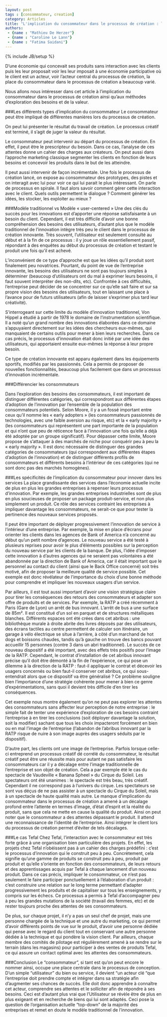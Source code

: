```yaml
---
layout: post
tags : [consommateur, creation]
category: Articles
title: "L'implication du consommateur dans le processus de création : les méthodes d'exploration des besoins et de la valeur"
authors:
 - {name : "Mathieu De Herzer"}
 - {name : "Caroline Le Lann"}
 - {name : "Fatima Saidani"}
---
```

{% include JB/setup %}

D’une économie qui concevait ses produits sans interaction avec les clients puis les leur proposait voir les leur imposait à une économie participative où le client est un acteur, voir l’acteur central du processus de création, la place du consommateur dans le processus de création a beaucoup varié. 

Nous allons nous intéresser dans cet article à l’implication du consommateur dans le processus de création ainsi qu’aux méthodes d’exploration des besoins et de la valeur.

###Les différents types d’implication du consommateur
Le consommateur peut être impliqué de différentes manières lors du processus de création. 

On peut lui présenter le résultat du travail de création. Le processus créatif est terminé, il s’agit de juger la valeur du résultat. 

Le consommateur peut intervenir au départ du processus de création. En effet, il peut être le prescripteur du besoin. Dans ce cas, l’analyse de ces attentes donne un cahier des charges aux créateurs. On peut aussi dans l’approche marketing classique segmenter les clients en fonction de leurs besoins et concevoir les produits dans le but de les atteindre. 

Il peut aussi intervenir de façon incrémentale. Une fois le processus de création lancé, on expose au consommateur des prototypes, des pistes et on interagit avec lui pour voir ce qui lui parait le plus intéressant. On parle de processus en spirale. Il faut alors savoir comment gérer cette interaction avec le client. Quels outils permettent le dialogue ? Comment générer les idées, les stocker, les exploiter au mieux ?

###Modèle traditionnel vs Modèle « user-centered »
Une des clés du succès pour les innovations est d’apporter une réponse satisfaisante à un besoin du client. Cependant, il est très difficile d’avoir une bonne compréhension des besoins des utilisateurs, d’autant plus que le modèle traditionnel de l’innovation intègre très peu le client dans le processus de création innovante. Très souvent, l’utilisateur est seulement consulté au début et à la fin de ce processus : il y joue un rôle essentiellement passif, répondant à des enquêtes au début du processus de création et testant le produit une fois qu’il est achevé.

L’inconvénient de ce type d’approche est que les idées qu’il produit sont finalement peu novatrices. Pourtant, du point de vue de l’entreprise innovante, les besoins des utilisateurs ne sont pas toujours simples à déterminer (beaucoup d’utilisateurs ont du mal à exprimer leurs besoins, il faut souvent interpréter des non-dits, etc). Confrontée à ces difficultés, l’entreprise peut décider de se concentrer sur ce qu’elle sait faire et sur sa propre vision des besoins des utilisateurs, tout en laissant une place à l’avance pour de futurs utilisateurs (afin de laisser s’exprimer plus tard leur créativité).

S’interrogeant sur cette limite du modèle d’innovation traditionnel, Von Hippel a étudié à partir de 1978 le domaine de l’instrumentation scientifique. Il a noté qu’un grand nombre des innovations élaborées dans ce domaine s’appuyaient directement sur les idées des chercheurs eux-mêmes, qui manquaient de certains outils pour mener à bien leurs recherches. Dans ce cas précis, le processus d’innovation était donc initié par une idée des utilisateurs, qui apportaient ensuite eux-mêmes la réponse à leur propre besoin.

Ce type de création innovante est apparu également dans les équipements sportifs, modifiés par les passionnés. Cela a permis de proposer de nouvelles fonctionnalités, beaucoup plus facilement que dans un processus d’innovation incrémentale.

###Différencier les consommateurs

Dans l’exploration des besoins des consommateurs, il est important de distinguer différentes catégories, qui correspondront aux différentes étapes d’adoption de l’innovation par l’ensemble de la population des consommateurs potentiels. Selon Moore, il y a un fossé important entre ceux qu’il nomme les « early adopters » (les consommateurs passionnés de technologies, avec une faible aversion au risque, etc) et la « early majority » (les consommateurs qui représentent une part importante de la population et qui n’ont que peu de réticence face à l’innovation une fois qu’elle a déjà été adoptée par un groupe significatif). Pour dépasser cette limite, Moore propose de s’attaquer à des marchés de niche pour conquérir peu à peu la « early majority ». Il est donc nécessaire de distinguer des grandes catégories de consommateurs (qui correspondent aux différentes étapes d’adoption de l’innovation) et de distinguer différents profils de consommateurs et différents besoins à l’intérieur de ces catégories (qui ne sont donc pas des marchés homogènes).

###Les spécificités de l’implication du consommateur pour innover dans les services
La place grandissante des services dans l’économie actuelle incite de plus en plus les grandes entreprises à repenser leurs processus d’innovation. Par exemple, les grandes entreprises industrielles sont de plus en plus soucieuses de proposer un package produit-service, et non plus simplement un produit. Ce rôle des services contraint les entreprises à impliquer davantage les consommateurs, ne serait-ce que pour tester la pertinence des nouveaux services proposés.

Il peut être important de déployer progressivement l’innovation de service à l’intérieur d’une entreprise. Par exemple, la mise en place d’écrans pour orienter les clients dans les agences de Bank of America n’a concerné au début qu’un petit nombre d’agences. Le nouveau service a été testé à plusieurs reprises pour avoir le plus d’éléments possibles sur la perception du nouveau service par les clients de la banque. De plus, l’idée d’imposer cette innovation à d’autres agences qui ne seraient pas volontaires a été abandonnée par la direction de Bank of America, car il était important que le personnel au contact du client (ainsi que le Back Office concerné) soit très motivé, afin de proposer la meilleure qualité de service possible. Cet exemple est donc révélateur de l’importance du choix d’une bonne méthode pour comprendre et impliquer les nouveaux usagers d’un service.

Par ailleurs, il est tout aussi important d’avoir une vision stratégique claire pour tirer les conséquences des retours des consommateurs et adapter son offre de produits et de services. Par exemple, la RATP a créé récemment à Paris (Gare de Lyon) un arrêt de bus innovant. L’arrêt de bus a une surface de 85m². Il est constitué d’un sol en parquet et de structures métalliques blanches. Différents espaces ont été crées dans cet abribus : une bibliothèque murale à droite abrite des livres déposés par des utilisateurs, des écrans tactiles au centre permettent de calculer son itinéraire, un garage à vélo électrique se situe à l’arrière, à côté d’un marchand de hot dogs et boissons chaudes, tandis qu’à gauche on trouve des bancs pouvant accueillir 15 personnes (contre 3 dans un abri traditionnel). Le succès de ce nouveau dispositif a été important, avec des effets très positifs pour l’image de la RATP. Cependant, le contrat d’installation de cet abribus innovant précise qu’il doit être démonté à la fin de l’expérience, ce qui pose un dilemme à la direction de la RATP : faut-il appliquer le contrat et décevoir les usagers concernés ou bien faut-il conserver cet abribus, ce qui sous-entendrait alors que ce dispositif va être généralisé ? Ce problème souligne bien l’importance d’une stratégie cohérente pour mener à bien ce genre d’expérimentations, sans quoi il devient très difficile d’en tirer les conséquences.

Cet exemple nous montre également qu’on ne peut pas explorer les attentes des consommateurs sans affecter leur perception de notre entreprise : le simple fait de tenter une expérience d’exploration de ces besoins contraint l’entreprise à en tirer les conclusions (soit déployer davantage la solution, soit la modifier) sachant que tous les choix impacteront forcément en bien ou en mal l’image de l’entreprise (l’abandon de l’abribus innovant par la RATP risque de nuire à son image auprès des usagers séduits par le dispositif). 

D’autre part, les clients ont une image de l’entreprise. Parfois lorsque celle-ci entreprend un processus créatif dé corrélé du consommateur, le résultat créatif peut être une réussite mais pour autant ne pas satisfaire les consommateurs car il y a décalage entre l’image traditionnelle de l’entreprise et son objet de création. Cela a par exemple été le cas du spectacle de Vaudeville « Banana Spheel » du Cirque du Soleil. Les spectateurs ont été unanimes : le spectacle est très beau, très créatif. Cependant il ne correspond pas à l’univers du cirque. Les spectateurs se sont vus déçus de ne pas assister à un spectacle du Cirque du Soleil, mais à un spectacle de haute qualité mais autre. Le manque d’implication du consommateur dans le processus de création a amené à un décalage profond entre l’attente en termes d’image, d’état d’esprit et la réalité du produit, sans que cela ne mette en cause la qualité du produit. Ainsi on peut noter que le consommateur a des attentes dépassant le produit. Il attend une reconnaissance de l’identité de l’entreprise. Ainsi intégrer le client lors du processus de création permet d’éviter de tels décalages.

###Le cas Tefal
Chez Tefal, l’interaction avec le consommateur est très forte grâce à une organisation bien particulière des projets. En effet, les projets chez Tefal n’obéissent pas à un cahier des charges prédéfini : c’est le processus d’innovation qui le construit peu à peu. Concrètement, cela signifie qu’une gamme de produits se construit peu à peu, produit par produit et qu’elle s’oriente en fonction des consommateurs, de leurs retours et des apprentissages acquis par Tefal à chaque lancement d’un nouveau produit. Dans ce cas précis, impliquer le consommateur, ce n’est pas seulement le faire participer ponctuellement à l’élaboration d’un produit : c’est construire une relation sur le long terme permettant d’adapter progressivement les produits et de capitaliser sur tous les enseignements, y compris sur les échecs. Ce processus a permis à Tefal d’accompagner peu à peu les grandes mutations de la société (travail des femmes, etc) et de rester toujours proche des attentes de ses consommateurs.

De plus, sur chaque projet, il n’y a pas un seul chef de projet, mais une personne chargée de la technique et une autre du marketing, ce qui permet d’avoir différents points de vue sur le produit, d’avoir une personne dédiée qui pense avec le regard du client tout en conservant une autre personne dédiée à la technique et qui pondère la vision client. Par ailleurs, chaque membre des comités de pilotage est régulièrement amené à se rendre sur le terrain (dans les magasins) pour participer à des ventes de produits Tefal, ce qui assure un contact optimal avec les attentes des consommateurs.

###Conclusion
Le “consommateur”, si tant est qu’on peut encore le nommer ainsi,  occupe une place centrale dans le processus de conception. D’un simple “utilisateur” du bien ou service, il devient “un acteur clé “que l’entreprise doit prendre compte et intégrer dans sa stratégie afin d’augmenter ses chances de succès. Elle doit donc apprendre à connaître cet acteur, comprendre ses attentes et le solliciter afin de répondre à ses besoins. Ceci est d’autant plus vrai que l’Utilisateur  se révèle être de plus en plus exigeant et en recherche de biens qui lui sont adaptés. Ceci pose la question de l’organisation actuelle “top-down” de la majorité des entreprises et remet en doute le modèle traditionnel de l’innovation.
